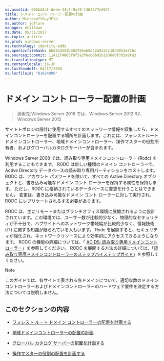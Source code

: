 ```yaml
---
ms.assetid: 692bd2af-deee-44cf-9af9-f364677e267f
title: ドメイン コント ローラー配置の計画
author: MicrosoftGuyJFlo
ms.author: joflore
manager: mtillman
ms.date: 05/31/2017
ms.topic: article
ms.prod: windows-server
ms.technology: identity-adds
ms.openlocfilehash: bb68a3551b362f0beb5d42a92a7c18d0913e47bc
ms.sourcegitcommit: 11421f4005f9f3a3f6c0db95b1836d0f765a9fa3
ms.translationtype: MT
ms.contentlocale: ja-JP
ms.lasthandoff: 04/17/2020
ms.locfileid: "81624090"
---
```

# <a name="planning-domain-controller-placement"></a>ドメイン コント ローラー配置の計画

> 適用先:Windows Server 2016 では、Windows Server 2012 R2、Windows Server 2012

サイトトポロジの設計に使用するすべてのネットワーク情報を収集したら、ドメインコントローラーを配置する場所を計画します。これには、フォレストルートドメインコントローラー、地域ドメインコントローラー、操作マスターの役割所有者、およびグローバルカタログサーバーが含まれます。

Windows Server 2008 では、読み取り専用ドメインコントローラー (Rodc) を利用することもできます。 RODC は新しい種類のドメイン コントローラーで、Active Directory データベースの読み取り専用パーティションをホストします。 RODC は、アカウント パスワードを除いて、すべての Active Directory オブジェクトと、書き込み可能なドメイン コント ローラーを保持する属性を保持します。 ただし、RODC に格納されているデータベースに変更を行うことはできません。 変更は、書き込み可能なドメイン コント ローラーに対して実行され、RODC にレプリケートされるする必要があります。

RODC は、主にリモートまたはブランチオフィス環境に展開されるように設計されています。この環境では、ユーザー数が比較的少なく、物理的なセキュリティが不十分で、ハブサイトへのネットワーク帯域幅が比較的少なく、情報技術 (IT) に関する知識が限られている人もいます。 Rodc を展開すると、セキュリティが強化され、ネットワークリソースにより効率的にアクセスできるようになります。 RODC の機能の詳細については、「 [AD DS: 読み取り専用ドメインコントローラー](https://docs.microsoft.com/previous-versions/windows/it-pro/windows-server-2008-R2-and-2008/cc732801(v=ws.10))」を参照してください。 RODC を展開する方法の詳細については、「[読み取り専用ドメインコントローラーのステップバイステップガイド](https://docs.microsoft.com/previous-versions/windows/it-pro/windows-server-2008-R2-and-2008/cc772234(v=ws.10))」を参照してください。

> [!NOTE]
> このガイドでは、各サイトで表される各ドメインについて、適切な数のドメインコントローラーおよびドメインコントローラーのハードウェア要件を決定する方法については説明しません。

## <a name="in-this-section"></a>このセクションの内容

- [フォレスト ルート ドメイン コントローラーの配置を計画する](../../ad-ds/plan/Planning-Forest-Root-Domain-Controller-Placement.md)

- [地域ドメインコントローラーの配置の計画](../../ad-ds/plan/Planning-Regional-Domain-Controller-Placement.md)

- [グローバル カタログ サーバーの配置を計画する](../../ad-ds/plan/Planning-Global-Catalog-Server-Placement.md)

- [操作マスターの役割の配置を計画する](../../ad-ds/plan/Planning-Operations-Master-Role-Placement.md)

